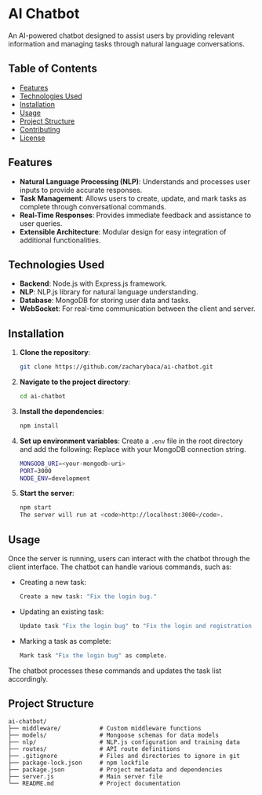 # AI Chatbot

An AI-powered chatbot designed to assist users by providing relevant information and managing tasks through natural language conversations.

## Table of Contents

- [Features](#features)
- [Technologies Used](#technologies-used)
- [Installation](#installation)
- [Usage](#usage)
- [Project Structure](#project-structure)
- [Contributing](#contributing)
- [License](#license)

## Features

- **Natural Language Processing (NLP)**: Understands and processes user inputs to provide accurate responses.
- **Task Management**: Allows users to create, update, and mark tasks as complete through conversational commands.
- **Real-Time Responses**: Provides immediate feedback and assistance to user queries.
- **Extensible Architecture**: Modular design for easy integration of additional functionalities.

## Technologies Used

- **Backend**: Node.js with Express.js framework.
- **NLP**: NLP.js library for natural language understanding.
- **Database**: MongoDB for storing user data and tasks.
- **WebSocket**: For real-time communication between the client and server.

## Installation

1. **Clone the repository**:
   ```bash
   git clone https://github.com/zacharybaca/ai-chatbot.git

2. **Navigate to the project directory**:
    ```bash
    cd ai-chatbot

3. **Install the dependencies**:
    ```bash
    npm install

4. **Set up environment variables**:
    Create a <code>.env</code> file in the root directory and add the following:
    Replace <code><your-mongodb-uri></code> with your MongoDB connection string.
    ```bash
    MONGODB_URI=<your-mongodb-uri>
    PORT=3000
    NODE_ENV=development

5. **Start the server**:
    ```bash
    npm start
    The server will run at <code>http://localhost:3000</code>.

## Usage

Once the server is running, users can interact with the chatbot through the client interface. The chatbot can handle various commands, such as:

- Creating a new task:
    ```bash
    Create a new task: "Fix the login bug."

- Updating an existing task:
    ```bash
    Update task "Fix the login bug" to "Fix the login and registration bugs."

- Marking a task as complete:
    ```bash
    Mark task "Fix the login bug" as complete.

The chatbot processes these commands and updates the task list accordingly.

## Project Structure
    ai-chatbot/
    ├── middleware/           # Custom middleware functions
    ├── models/               # Mongoose schemas for data models
    ├── nlp/                  # NLP.js configuration and training data
    ├── routes/               # API route definitions
    ├── .gitignore            # Files and directories to ignore in git
    ├── package-lock.json     # npm lockfile
    ├── package.json          # Project metadata and dependencies
    ├── server.js             # Main server file
    └── README.md             # Project documentation


    
